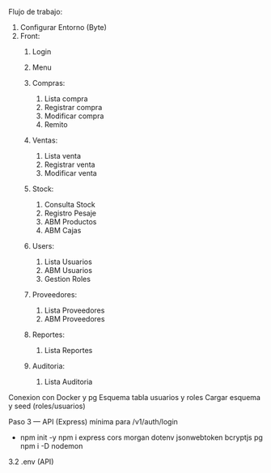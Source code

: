 Flujo de trabajo:

1. Configurar Entorno (Byte)
2. Front:
   1. Login
   2. Menu
   3. Compras:
        1. Lista compra
        2. Registrar compra
        3. Modificar compra
        4. Remito
           
   4. Ventas:
        1. Lista venta
        2. Registrar venta
        3. Modificar venta
  
   5. Stock:
        1. Consulta Stock
        2. Registro Pesaje
        3. ABM Productos
        4. ABM Cajas

   6. Users:
        1. Lista Usuarios
        2. ABM Usuarios
        3. Gestion Roles
           
   7. Proveedores:
        1. Lista Proveedores
        2. ABM Proveedores

   8. Reportes:
        1. Lista Reportes
           
   9. Auditoria:
        1. Lista Auditoria
     

Conexion con Docker y pg
Esquema tabla usuarios y roles
Cargar esquema y seed (roles/usuarios)


Paso 3 — API (Express) mínima para /v1/auth/login
- npm init -y
npm i express cors morgan dotenv jsonwebtoken bcryptjs pg
npm i -D nodemon

3.2 .env (API)
